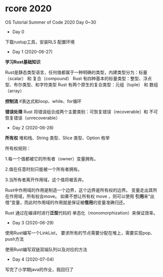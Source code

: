 # rcore 2020
OS Tutorial Summer of Code 2020
Day 0~30
* Day 0

下载rustup工具，安装RLS
配置环境
* Day 1 (2020-06-27)

**学习Rust基础知识**

Rust是静态类型语言，任何值都属于一种明确的类型，内建类型分为：标量（scalar） 和 复合（compound）
Rust 有四种基本的标量类型：整型、浮点型、布尔类型、和字符类型
Rust 有两个原生的复合类型：元组（tuple） 和 数组（array）

**控制流**
if表达式和loop、while、for循环

**错误处理**
Rust 将错误组合成两个主要类别：可恢复错误（recoverable）和 不可恢复错误（unrecoverable）

* Day 2 (2020-06-28)

**所有权**
堆和栈、String 类型、Slice 类型、Option 枚举

所有权规则：

1.每一个值都被它的所有者（owner）变量拥有。

2.值在任意时刻只能被一个所有者拥有。

3.当所有者离开作用域，这个值将被丢弃。

Rust中作用域的作用是制造一个边界，这个边界是所有权的边界。
变量走出其所在作用域，所有权会move。
如果不想让所有权 move ，则可以使用 **引用**来“出借”变量，而此时作用域的作用就是保证被**借用**的变量准确归还。

Rust 通过在编译时进行**泛型**代码的 单态化（monomorphization）来保证效率。

* Day 3 (2020-06-29)

使用Rust编写一个LinkList， 要求所有的节点需要分配在堆上，需要实现pop、push方法

使用Rust编写双链双端队列以及对应的方法

* Day 4 (2020-07-04)

写完了小学期java的作业，我回归了
